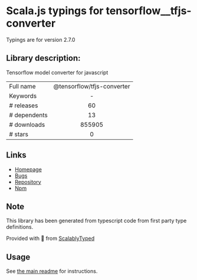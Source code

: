 
# Scala.js typings for tensorflow__tfjs-converter

Typings are for version 2.7.0

## Library description:
Tensorflow model converter for javascript

|                    |                 |
| ------------------ | :-------------: |
| Full name          | @tensorflow/tfjs-converter |
| Keywords           | - |
| # releases         | 60 |
| # dependents       | 13 |
| # downloads        | 855905 |
| # stars            | 0 |

## Links
- [Homepage](https://github.com/tensorflow/tfjs-converter#readme)
- [Bugs](https://github.com/tensorflow/tfjs-converter/issues)
- [Repository](https://github.com/tensorflow/tfjs-converter)
- [Npm](https://www.npmjs.com/package/%40tensorflow%2Ftfjs-converter)
    


## Note
This library has been generated from typescript code from first party type definitions.

Provided with :purple_heart: from [ScalablyTyped](https://github.com/oyvindberg/ScalablyTyped)

## Usage
See [the main readme](../../readme.md) for instructions.


